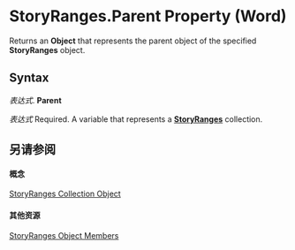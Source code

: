 
# StoryRanges.Parent Property (Word)

Returns an  **Object** that represents the parent object of the specified **StoryRanges** object.


## Syntax

 _表达式_. **Parent**

 _表达式_ Required. A variable that represents a **[StoryRanges](131b04b0-e4a8-8969-0a4b-e5b3793af03d.md)** collection.


## 另请参阅


#### 概念


[StoryRanges Collection Object](131b04b0-e4a8-8969-0a4b-e5b3793af03d.md)
#### 其他资源


[StoryRanges Object Members](http://msdn.microsoft.com/library/04b2a311-9c3b-d4ea-f7a0-0e51f43d32e6%28Office.15%29.aspx)